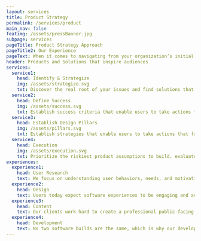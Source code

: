 ```yaml
---
layout: services
title: Product Strategy
permalink: /services/product
main_nav: false
featimg: /assets/pressBanner.jpg
subpage: services
pageTitle: Product Strategy Approach
pageTitle2: Our Experience
pageText: When it comes to navigating from your organization’s initial concept to finalized product delivery, we’re experts. By creating products driven by user outcomes, instead of features, we can empower your users to take actions that meet and exceed your organizational goals.
header: Products and Solutions that inspire audiences
services:
  service1:
    head: Identify & Strategize
    img: /assets/strategize.svg
    txt: Discover the real root of your issues and find solutions that scale past the projected life of the product. Build a flexible roadmap that allows your project to pivot with the ever-changing demands of your organization.
  service2:
    head: Define Success
    img: /assets/success.svg
    txt: Establish success criteria that enable users to take actions that freely align with organizational objectives and choose the best medium for your organization's project, from mobile first to native applications.
  service3:
    head: Establish Design Pillars
    img: /assets/pillars.svg
    txt: Establish strategies that enable users to take actions that freely align with organizational objectives.
  service4:
    head: Execution
    img: /assets/execution.svg
    txt: Prioritize the riskiest product assumptions to build, evaluate, and iterate quickly to strengthen your solution and ultimately deliver the best version of the final product.
experiences:
  experience1:
    head: User Research
    text: We focus on understanding user behaviors, needs, and motivations through interviews, competitive and evaluative research, task analysis, and other feedback methodologies. 
  experience2:
    head: Design
    text: Users today expect software experiences to be engaging and accessible, which is why people are at the heart of our design. Whether we’re creating User Interfaces from scratch, or redesigning existing products, our team of designers are fluent in translating a client’s needs into an easy, intuitive user experience. 
  experience3:  
    head: Content
    text: Our clients work hard to create a professional public-facing image for their organization, so we work hard to emulate that experience in our products. Our content strategies guide users to take natural behaviors that align with our client’s end goals using established best practices, accessible plain language, and highly measured interaction. 
  experience4: 
    head: Development
    text: No two software builds are the same, which is why our development processes are based on flexible microservices-based architecture. As true Agile evangelists, our developers are adaptable; quick to pivot, yet experienced enough to build secure, stable platforms that scale past the projected life of the product. As proponents of open source our strategy leverages open source and resist vendor lock in.
---
```

